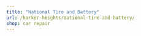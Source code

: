 ```yaml
---
title: "National Tire and Battery"
url: /harker-heights/national-tire-and-battery/
shop: car repair
---
```

